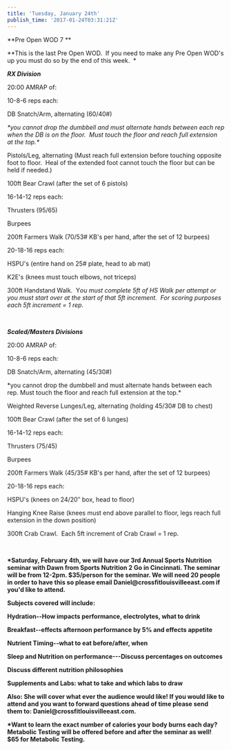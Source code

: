 ```yaml
---
title: 'Tuesday, January 24th'
publish_time: '2017-01-24T03:31:21Z'
---
```


**Pre Open WOD 7 **

\**This is the last Pre Open WOD.  If you need to make any Pre Open
WOD's up you must do so by the end of this week.  *

***RX Division***

20:00 AMRAP of:

10-8-6 reps each:

DB Snatch/Arm, alternating (60/40\#)

*\*you cannot drop the dumbbell and must alternate hands between each
rep when the DB is on the floor.  Must touch the floor and reach full
extension at the top.\**

Pistols/Leg, alternating (Must reach full extension before touching
opposite foot to floor.  Heal of the extended foot cannot touch the
floor but can be held if needed.)

100ft Bear Crawl (after the set of 6 pistols)

16-14-12 reps each:

Thrusters (95/65)

Burpees

200ft Farmers Walk (70/53\# KB's per hand, after the set of 12 burpees)

20-18-16 reps each:

HSPU's (entire hand on 25\# plate, head to ab mat)

K2E's (knees must touch elbows, not triceps)

300ft Handstand Walk.  Y*ou must complete 5ft of HS Walk per attempt or
you must start over at the start of that 5ft increment.  For scoring
purposes each 5ft increment = 1 rep.*

 

***Scaled/Masters Divisions***

20:00 AMRAP of:

10-8-6 reps each:

DB Snatch/Arm, alternating (45/30\#)

\*you cannot drop the dumbbell and must alternate hands between each
rep. Must touch the floor and reach full extension at the top.\*

Weighted Reverse Lunges/Leg, alternating (holding 45/30\# DB to chest)

100ft Bear Crawl (after the set of 6 lunges)

16-14-12 reps each:

Thrusters (75/45)

Burpees

200ft Farmers Walk (45/35\# KB's per hand, after the set of 12 burpees)

20-18-16 reps each:

HSPU's (knees on 24/20″ box, head to floor)

Hanging Knee Raise (knees must end above parallel to floor, legs reach
full extension in the down position)

300ft Crab Crawl.  Each 5ft increment of Crab Crawl = 1 rep.

 

**\*Saturday, February 4th, we will have our 3rd Annual Sports Nutrition
seminar with Dawn from Sports Nutrition 2 Go in Cincinnati. The seminar
will be from 12-2pm. \$35/person for the seminar. We will need 20 people
in order to have this so please email Daniel\@crossfitlouisvilleeast.com
if you'd like to attend.**

**Subjects covered will include:**

**Hydration--How impacts performance, electrolytes, what to drink**

**Breakfast--effects afternoon performance by 5% and effects appetite**

**Nutrient Timing--what to eat before/after, when**

**Sleep and Nutrition on performance---Discuss percentages on outcomes**

**Discuss different nutrition philosophies**

**Supplements and Labs: what to take and which labs to draw**

**Also: She will cover what ever the audience would like! If you would
like to attend and you want to forward questions ahead of time please
send them to: Daniel\@crossfitlouisvilleeast.com.**

**\*Want to learn the exact number of calories your body burns each day?
Metabolic Testing will be offered before and after the seminar as well!
\$65 for Metabolic Testing.**
